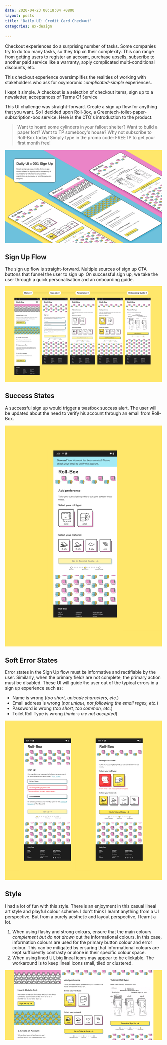 ```yaml
---
date: 2020-04-23 00:18:04 +0800
layout: posts
title: 'Daily UI: Credit Card Checkout'
categories: ux-design

---
```

Checkout experiences do a surprising number of tasks. Some companies try to do too many tasks, so they trip on their complexity. This can range from getting users to register an account, purchase upsells, subscribe to another paid service like a warranty, apply complicated multi-conditional discounts, etc.

This checkout experience oversimplifies the realities of working with stakeholders who ask for oxymoronic _complicated-simple_ experiences.

I kept it simple. A checkout is a selection of checkout items, sign up to a newsletter, acceptances of Terms Of Service

This UI challenge was straight-forward. Create a sign up flow for anything that you want. So I decided upon Roll-Box, a Greentech-toilet-paper-subscription-box service. Here is the CTO's introduction to the product:

> Want to hoard some cylinders in your fallout shelter? Want to build a paper fort? Want to TP somebody's house? Why not subscribe to Roll-Box today! Simply type in the promo code: FREETP to get your first month free!

![](/uploads/daily-ui-1-hero.png "Daily UI 1 Sign Up")

## Sign Up Flow

The sign up flow is straight-forward. Multiple sources of sign up CTA buttons that funnel the user to sign up. On successful sign up, we take the user through a quick personalisation and an onboarding guide.

![](/uploads/daily-ui-1-flat-1.png)

## Success States

A successful sign up would trigger a toastbox success alert. The user will be updated about the need to verify his account through an email from Roll-Box.

![](/uploads/daily-ui-1-flat-success.png)

## Soft Error States

Error states in the Sign Up flow must be informative and rectifiable by the user. Similarly, when the primary fields are not complete, the primary action must be disabled. These UI will guide the user out of the typical errors in a sign up experience such as:

* Name is wrong (_too short, unicode characters, etc._)
* Email address is wrong (_not unique, not following the email regex, etc._)
* Password is wrong (_too short, too common, etc._)
* Toilet Roll Type is wrong (_innie-s are not accepted_)

![](/uploads/daily-ui-1-flat-error.png)

## Style

I had a lot of fun with this style. There is an enjoyment in this casual lineal art style and playful colour scheme. I don't think I learnt anything from a UI perspective. But from a purely aesthetic and layout perspective, I learnt a lot.

1. When using flashy and strong colours, ensure that the main colours _complement but do not drown_ out the informational colours. In this case, information colours are used for the primary button colour and error colour. This can be mitigated by ensuring that informational colours are kept sufficiently contrasty or alone in their specific colour space.
2. When using lined UI, big lineal icons may appear to be clickable. The workaround is to keep lineal icons small, tiled or clustered.

![](/uploads/daily-ui-1-flat-style.png)
